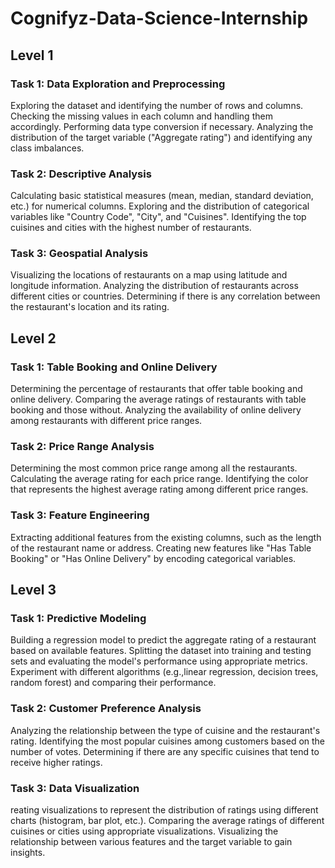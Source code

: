 # Cognifyz-Data-Science-Internship
## Level 1
### Task 1: Data Exploration and Preprocessing
Exploring the dataset and identifying the number of rows and columns. Checking the missing values in each column and handling them accordingly. Performing data type conversion if necessary. Analyzing the distribution of the target variable ("Aggregate rating") and identifying any class imbalances.
### Task 2: Descriptive Analysis
Calculating basic statistical measures (mean, median, standard deviation, etc.) for numerical columns. Exploring and the distribution of categorical variables like "Country Code", "City", and "Cuisines". Identifying the top cuisines and cities with the highest number of restaurants.
### Task 3: Geospatial Analysis
Visualizing the locations of restaurants on a map using latitude and longitude information. Analyzing the distribution of restaurants across different cities or countries. Determining if there is any correlation between the restaurant's location and its rating.
## Level 2
### Task 1: Table Booking and Online Delivery
Determining the percentage of restaurants that offer table booking and online delivery. Comparing the average ratings of restaurants with table booking and those without. Analyzing the availability of online delivery among restaurants with different price ranges.
### Task 2: Price Range Analysis
Determining the most common price range among all the restaurants. Calculating the average rating for each price range. Identifying the color that represents the highest average rating among different price ranges.
### Task 3: Feature Engineering
Extracting additional features from the existing columns, such as the length of the restaurant name or address. Creating new features like "Has Table Booking" or "Has Online Delivery" by encoding categorical variables.
## Level 3
### Task 1: Predictive Modeling
Building a regression model to predict the aggregate rating of a restaurant based on available features. Splitting the dataset into training and testing sets and evaluating the model's performance using appropriate metrics. Experiment with different algorithms (e.g.,linear regression, decision trees, random forest) and comparing their performance.
### Task 2: Customer Preference Analysis
Analyzing the relationship between the type of cuisine and the restaurant's rating. Identifying the most popular cuisines among customers based on the number of votes. Determining if there are any specific cuisines that tend to receive higher ratings.
### Task 3: Data Visualization
reating visualizations to represent the distribution of ratings using different charts (histogram, bar plot, etc.). Comparing the average ratings of different cuisines or cities using appropriate visualizations. Visualizing the relationship between various features and the target variable to gain insights.
